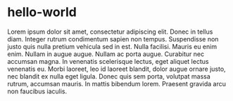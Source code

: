 # hello-world
Lorem ipsum dolor sit amet, consectetur adipiscing elit. Donec in tellus diam. Integer rutrum condimentum sapien non tempus. Suspendisse non justo quis nulla pretium vehicula sed in est. Nulla facilisi. Mauris eu enim enim. Nullam in augue augue. Nullam ac porta augue. Curabitur nec accumsan magna. In venenatis scelerisque lectus, eget aliquet lectus venenatis eu. Morbi laoreet, leo id laoreet blandit, dolor augue ornare justo, nec blandit ex nulla eget ligula. Donec quis sem porta, volutpat massa rutrum, accumsan mauris. In mattis bibendum lorem. Praesent gravida arcu non faucibus iaculis. 
